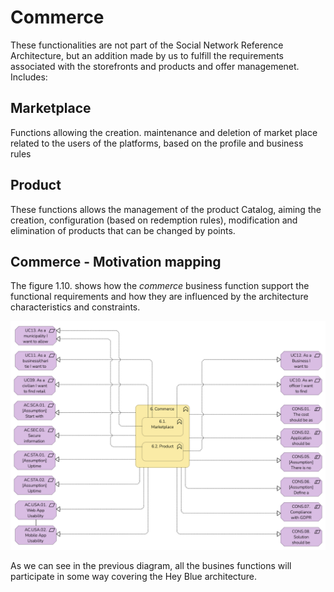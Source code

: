 # Commerce

These functionalities are not part of the Social Network Reference Architecture, but an addition made by us to fulfill the requirements associated with the storefronts and products and offer managemenet. Includes:

## Marketplace

Functions allowing the creation. maintenance and deletion of market place related to the users of the platforms, based on the profile and business rules

## Product

These functions allows the management of the product Catalog, aiming the creation, configuration (based on redemption rules), modification and elimination of products that can be changed by points.

## Commerce - Motivation mapping

The figure 1.10. shows how the *commerce* business function support the functional requirements and how they are influenced by the architecture characteristics and constraints.

![Commerce - Motivation Matrix](/Assets/1.10-Motivation-Commerce-mapping.png)

As we can see in the previous diagram, all the busines functions will participate in some way covering the Hey Blue architecture.